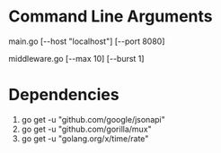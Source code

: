 # Command Line Arguments
main.go [--host "localhost"] [--port 8080]

middleware.go [--max 10] [--burst 1]

# Dependencies
1. go get -u "github.com/google/jsonapi"
1. go get -u "github.com/gorilla/mux"
1. go get -u "golang.org/x/time/rate"
